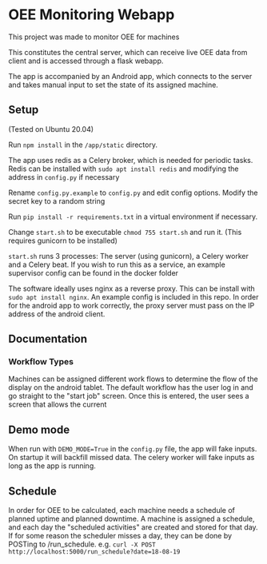 # OEE Monitoring Webapp

This project was made to monitor OEE for machines

This constitutes the central server, which can receive live OEE data from client and is accessed through a flask webapp.

The app is accompanied by an Android app, which connects to the server and takes manual input to set the state of its assigned machine.


## Setup
(Tested on Ubuntu 20.04)

Run `npm install` in the `/app/static` directory.

The app uses redis as a Celery broker, which is needed for periodic tasks. Redis can be installed with `sudo apt install redis` and modifying the address in `config.py` if necessary

Rename `config.py.example` to `config.py` and edit config options. Modify the secret key to a random string

Run `pip install -r requirements.txt` in a virtual environment if necessary.

Change `start.sh` to be executable `chmod 755 start.sh` and run it.
(This requires gunicorn to be installed)

`start.sh` runs 3 processes: The server (using gunicorn), a Celery worker and a Celery beat. If you wish to run this as 
a service, an example supervisor config can be found in the docker folder

The software ideally uses nginx as a reverse proxy. This can be install with `sudo apt install nginx`. An example config is included in this repo. In order for the android app to work correctly, the proxy server must pass on the IP address of the android client.


## Documentation

### Workflow Types

Machines can be assigned different work flows to determine the flow of the display on the android tablet. 
The default workflow has the user log in and go straight to the "start job" screen. Once this is entered, the user sees a screen that allows the current 

## Demo mode

When run with `DEMO_MODE=True` in the `config.py` file, the app will fake inputs. On startup it will backfill missed data. The celery worker will fake inputs as long as the app is running.

## Schedule

In order for OEE to be calculated, each machine needs a schedule of planned uptime and planned downtime. A machine is assigned a schedule, and each day the "scheduled activities" are created and stored for that day. If for some reason the scheduler misses a day, they can be done by POSTing to /run_schedule.
e.g. `curl -X POST http://localhost:5000/run_schedule?date=18-08-19`